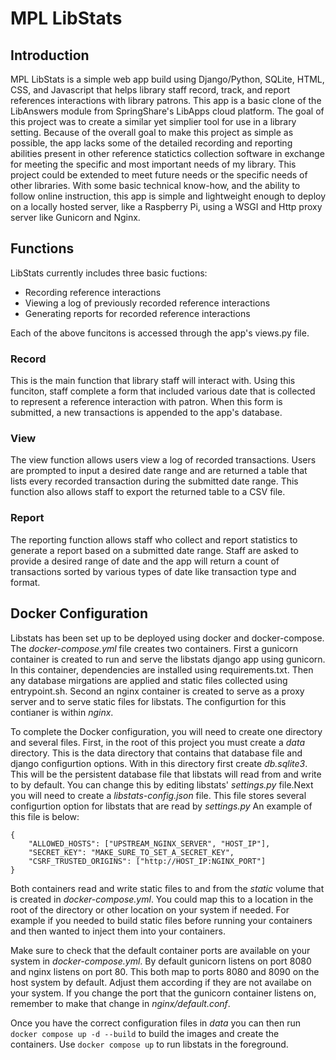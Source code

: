 # MPL LibStats

## Introduction

MPL LibStats is a simple web app build using Django/Python, SQLite, HTML, CSS, and Javascript that helps library staff record, track, and report references interactions with library patrons. This app is a basic clone of the LibAnswers module from SpringShare's LibApps cloud platform. The goal of this project was to create a similar yet simplier tool for use in a library setting. Because of the overall goal to make this project as simple as possible, the app lacks some of the detailed recording and reporting abilities present in other reference statictics collection software in exchange for meeting the specific and most important needs of my library. This project could be extended to meet future needs or the specific needs of other libraries. With some basic technical know-how, and the ability to follow online instruction, this app is simple and lightweight enough to deploy on a locally hosted server, like a Raspberry Pi, using a WSGI and Http proxy server like Gunicorn and Nginx.

## Functions

LibStats currently includes three basic fuctions:

- Recording reference interactions
- Viewing a log of previously recorded reference interactions
- Generating reports for recorded reference interactions

Each of the above funcitons is accessed through the app's views.py file.

### Record

This is the main function that library staff will interact with. Using this funciton, staff complete a form that included various date that is collected to represent a reference interaction with patron. When this form is submitted, a new transactions is appended to the app's database.

### View

The view function allows users view a log of recorded transactions. Users are prompted to input a desired date range and are returned a table that lists every recorded transaction during the submitted date range. This function also allows staff to export the returned table to a CSV file.

### Report

The reporting function allows staff who collect and report statistics to generate a report based on a submitted date range. Staff are asked to provide a desired range of date and the app will return a count of transactions sorted by various types of date like transaction type and format.

## Docker Configuration

Libstats has been set up to be deployed using docker and docker-compose. The _docker-compose.yml_ file creates two containers. First a gunicorn container is created to run and serve the libstats django app using gunicorn. In this container, dependencies are installed using requirements.txt. Then any database mirgations are applied and static files collected using entrypoint.sh. Second an nginx container is created to serve as a proxy server and to serve static files for libstats. The configurtion for this contianer is within _nginx_.

To complete the Docker configuration, you will need to create one directory and several files. First, in the root of this project you must create a _data_ directory. This is the data directory that contains that database file and django configurtion options. With in this directory first create _db.sqlite3_. This will be the persistent database file that libstats will read from and write to by default. You can change this by editing libstats' _settings.py_ file.Next you will need to create a _libstats-config.json_ file. This file stores several configurtion option for libstats that are read by _settings.py_ An example of this file is below:

```
{
    "ALLOWED_HOSTS": ["UPSTREAM_NGINX_SERVER", "HOST_IP"],
    "SECRET_KEY": "MAKE_SURE_TO_SET_A_SECRET_KEY",
    "CSRF_TRUSTED_ORIGINS": ["http://HOST_IP:NGINX_PORT"]
}
```

Both containers read and write static files to and from the _static_ volume that is created in _docker-compose.yml_. You could map this to a location in the root of the directory or other location on your system if needed. For example if you needed to build static files before running your containers and then wanted to inject them into your containers.

Make sure to check that the default container ports are available on your system in _docker-compose.yml_. By default gunicorn listens on port 8080 and nginx listens on port 80. This both map to ports 8080 and 8090 on the host system by default. Adjust them according if they are not availabe on your system. If you change the port that the gunicorn container listens on, remember to make that change in _nginx/default.conf_.

Once you have the correct configuration files in _data_ you can then run `docker compose up -d --build` to build the images and create the containers. Use `docker compose up` to run libstats in the foreground.
